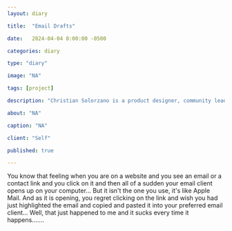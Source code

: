 ```yaml
---
layout: diary

title:  "Email Drafts"

date:   2024-04-04 8:00:00 -0500

categories: diary

type: "diary"

image: "NA"

tags: [project]

description: "Christian Solorzano is a product designer, community leader, educator, and podcast host."

about: "NA"

caption: "NA"

client: "Self"

published: true

---
```

You know that feeling when you are on a website and you see an email or a contact link and you click on it and then 
all of a sudden your email client opens up on your computer... But it isn't the one you use, it's like Apple Mail. 
And as it is opening, you regret clicking on the link and wish you had just highlighted the email and copied and 
pasted it into your preferred email client... Well, that just happened to me and it sucks every time it happens.......


